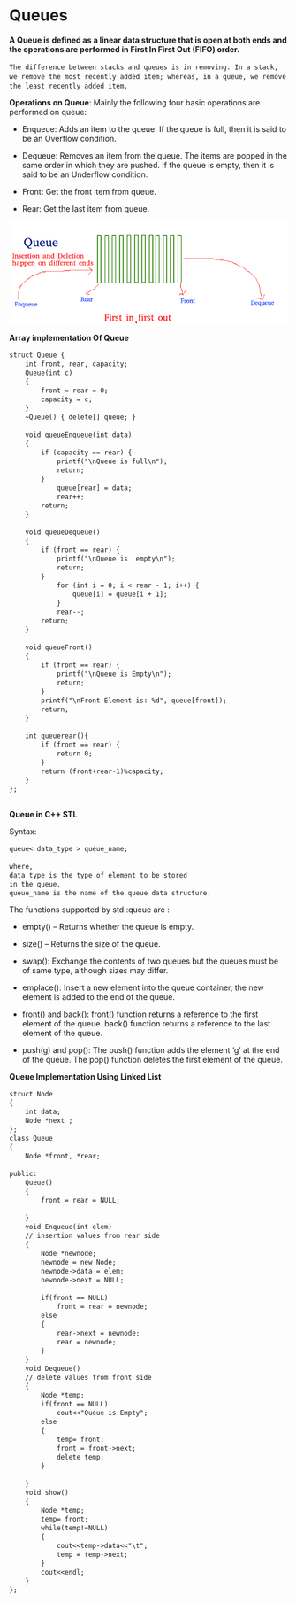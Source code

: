 # Queues

**A Queue is defined as a linear data structure that is open at both ends and the operations are performed in First In First Out (FIFO) order.**

``The difference between stacks and queues is in removing. In a stack, we remove the most recently added item; whereas, in a queue, we remove the least recently added item.``

**Operations on Queue**: Mainly the following four basic operations are performed on queue:

- Enqueue: Adds an item to the queue. If the queue is full, then it is said to be an Overflow condition.

- Dequeue: Removes an item from the queue. The items are popped in the same order in which they are pushed. If the queue is empty, then it is said to be an Underflow condition.

- Front: Get the front item from queue.

- Rear: Get the last item from queue.


![Alt text](Queue.png)

**Array implementation Of Queue**

```
struct Queue {
    int front, rear, capacity;
    Queue(int c)
    {
        front = rear = 0;
        capacity = c;
    }
    ~Queue() { delete[] queue; }
 
    void queueEnqueue(int data)
    {
        if (capacity == rear) {
            printf("\nQueue is full\n");
            return;
        }
            queue[rear] = data;
            rear++;
        return;
    }
 
    void queueDequeue()
    {
        if (front == rear) {
            printf("\nQueue is  empty\n");
            return;
        }
            for (int i = 0; i < rear - 1; i++) {
                queue[i] = queue[i + 1];
            }
            rear--;
        return;
    }
   
    void queueFront()
    {
        if (front == rear) {
            printf("\nQueue is Empty\n");
            return;
        }
        printf("\nFront Element is: %d", queue[front]);
        return;
    }

    int queuerear(){
        if (front == rear) {
            return 0;
        }
        return (front+rear-1)%capacity;
    }
};
 
```

**Queue in C++ STL**

Syntax:
```
queue< data_type > queue_name;

where,
data_type is the type of element to be stored 
in the queue.
queue_name is the name of the queue data structure.

```

The functions supported by std::queue are :

- empty() – Returns whether the queue is empty.

- size() – Returns the size of the queue.

- swap(): Exchange the contents of two queues but the queues must be of same type, although sizes may differ.

- emplace(): Insert a new element into the queue container, the new element is added to the end of the queue.

- front() and back(): front() function returns a reference to the first element of the queue. back() function returns a reference to the last element of the queue.

- push(g) and pop(): The push() function adds the element ‘g’ at the end of the queue. The pop() function deletes the first element of the queue.


**Queue Implementation Using Linked List**


```
struct Node
{
    int data;
    Node *next ;
};
class Queue
{
    Node *front, *rear;
 
public:
    Queue()
    {
        front = rear = NULL;  
 
    }
    void Enqueue(int elem)    
	// insertion values from rear side
    {
        Node *newnode;
        newnode = new Node;
        newnode->data = elem;
        newnode->next = NULL;
 
        if(front == NULL)
            front = rear = newnode;
        else
        {
            rear->next = newnode;
            rear = newnode;
        }
    }
    void Dequeue()            
	// delete values from front side
    {
        Node *temp;
        if(front == NULL)
            cout<<"Queue is Empty";
        else
        {
            temp= front;
            front = front->next;
            delete temp;
        }
 
    }
    void show()
    {
        Node *temp;
        temp= front;
        while(temp!=NULL) 
        {
            cout<<temp->data<<"\t";
            temp = temp->next;
        }
        cout<<endl;
    }
};

```